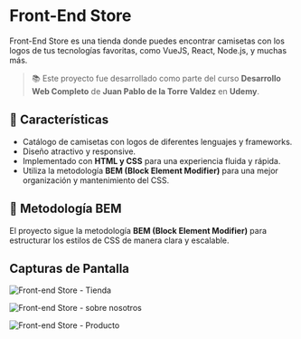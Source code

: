 # Front-End Store

Front-End Store es una tienda donde puedes encontrar camisetas con los logos de tus tecnologías favoritas, como VueJS, React, Node.js, y muchas más.

> 📚 Este proyecto fue desarrollado como parte del curso **Desarrollo Web Completo** de **Juan Pablo de la Torre Valdez** en **Udemy**.

## 📌 Características

- Catálogo de camisetas con logos de diferentes lenguajes y frameworks.
- Diseño atractivo y responsive.
- Implementado con **HTML y CSS** para una experiencia fluida y rápida.
- Utiliza la metodología **BEM (Block Element Modifier)** para una mejor organización y mantenimiento del CSS.

## 🎨 Metodología BEM

El proyecto sigue la metodología **BEM (Block Element Modifier)** para estructurar los estilos de CSS de manera clara y escalable.

## Capturas de Pantalla

![Front-end Store - Tienda](https://github.com/user-attachments/assets/e581eae1-8753-421c-97d4-180804e12aef)

![Front-end Store - sobre nosotros](https://github.com/user-attachments/assets/9243fd27-ea5f-4dd4-9afc-c5778ed95309)

![Front-end Store - Producto](https://github.com/user-attachments/assets/7b460e45-0433-4b72-a52a-c7ab13085d3a)
